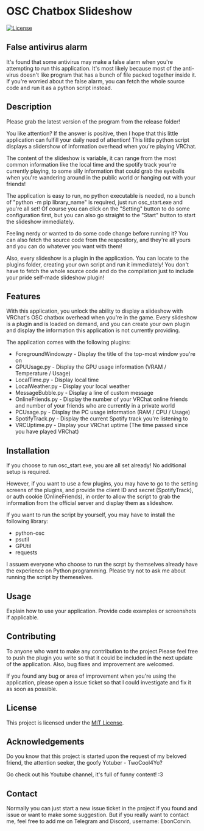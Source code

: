 # OSC Chatbox Slideshow

[![License](https://img.shields.io/badge/License-MIT-blue.svg)](https://opensource.org/licenses/MIT)

## False antivirus alarm

It's found that some antivirus may make a false alarm when you're attempting to run this application. It's most likely because most of the anti-virus doesn't like program that has a bunch of file packed together inside it. If you're worried about the false alarm, you can fetch the whole source code and run it as a python script instead.

## Description

Please grab the latest version of the program from the release folder!

You like attention? If the answer is positive, then I hope that this little application can fulfill your daily need of attention! This little python script displays a slidershow of information overhead when you're playing VRChat.

The content of the slideshow is variable, it can range from the most common information like the local time and the spotify track your're currently playing, to some silly information that could grab the eyeballs when you're wandering around in the public world or hanging out with your friends!

The application is easy to run, no python executable is needed, no a bunch of "python -m pip library_name" is required, just run osc_start.exe and you're all set! Of course you can click on the "Setting" button to do some configuration first, but you can also go straight to the "Start" button to start the slideshow immediately.

Feeling nerdy or wanted to do some code change before running it? You can also fetch the source code from the respository, and they're all yours and you can do whatever you want with them!

Also, every slideshow is a plugin in the application. You can locate to the plugins folder, creating your own script and run it immediately! You don't have to fetch the whole source code and do the compilation just to include your pride self-made slideshow plugin!

## Features

With this application, you unlock the ability to display a slideshow with VRChat's OSC chatbox overhead when you're in the game. Every slideshow is a plugin and is loaded on demand, and you can create your own plugin and display the information this application is not currently providing.

The application comes with the following plugins:

- ForegroundWindow.py - Display the title of the top-most window you're on
- GPUUsage.py - Display the GPU usage information (VRAM / Temperature / Usage)
- LocalTime.py - Display local time
- LocalWeather.py - Display your local weather
- MessageBubble.py - Display a line of custom message
- OnlineFriends.py - Display the number of your VRChat online friends and number of your friends who are currently in a private world
- PCUsage.py - Display the PC usage information (RAM / CPU / Usage)
- SpotifyTrack.py - Display the current Spotify track you're listening to
- VRCUptime.py - Display your VRChat uptime (The time passed since you have played VRChat)

## Installation

If you choose to run osc_start.exe, you are all set already! No additional setup is required.

However, if you want to use a few plugins, you may have to go to the setting screens of the plugins, and provide the client ID and secret (SpotifyTrack), or auth cookie (OnlineFriends), in order to allow the script to grab the information from the official server and display them as slideshow.

If you want to run the script by yourself, you may have to install the following library:

- python-osc
- psutil
- GPUtil
- requests

I assuem everyone who choose to run the scrpt by themselves already have the experience on Python programming. Please try not to ask me about running the script by themeselves.

## Usage

Explain how to use your application. Provide code examples or screenshots if applicable.

## Contributing

To anyone who want to make any contribution to the project.Please feel free to push the plugin you write so that it could be included in the next update of the application. Also, bug fixes and improvement are welcomed.

If you found any bug or area of improvement when you're using the application, please open a issue ticket so that I could investigate and fix it as soon as possible.

## License

This project is licensed under the [MIT License](LICENSE).

## Acknowledgements

Do you know that this project is started upon the request of my beloved friend, the attention seeker, the goofy Yotuber - TwoCool4Yo?

Go check out his Youtube channel, it's full of funny content! :3

## Contact

Normally you can just start a new issue ticket in the project if you found and issue or want to make some suggestion. But if you really want to contact me, feel free to add me on Telegram and Discord, username: EbonCorvin.

